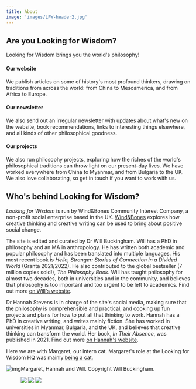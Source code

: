 ```yaml
---
title: About
image: 'images/LFW-header2.jpg'
---
```


## Are you Looking for Wisdom?

Looking for Wisdom brings you the world's philosophy! 

#### Our website

We publish articles on some of history's most profound thinkers, drawing on traditions from across the world: from China to Mesoamerica, and from Africa to Europe.

#### Our newsletter

We also send out an irregular newsletter with updates about what's new on the website, book recommendations, links to interesting things elsewhere, and all kinds of other philosophical goodness.

#### Our projects

We also run philosophy projects, exploring how the riches of the world's philosophical traditions can throw light on our present-day lives. We have worked everywhere from China to Myanmar, and from Bulgaria to the UK. We also love collaborating, so get in touch if you want to work with us.

<div class="wrapper">
	<div class="divider div-transparent div-dot"></div>
</div>

## Who's behind Looking for Wisdom?

_Looking for Wisdom_ is run by Wind&Bones Community Interest Company, a non-profit social enterprise based in the UK. [Wind&Bones](https://www.windandbones.com) explores how creative thinking and creative writing can be used to bring about positive social change.

The site is edited and curated by Dr Will Buckingham. Will has a PhD in philosophy and an MA in anthropology. He has written both academic and popular philosophy and has been translated into multiple languages. His most recent book is _Hello, Stranger: Stories of Connection in a Divided World_  (Granta 2021/2022). He also contributed to the global bestseller (7 million copies sold!), _The Philosophy Book_. Will has taught philosophy for almost two decades, both in universities and in the community, and believes that philosophy is too important and too urgent to be left to academics. Find out more [on Will's website](https://www.willbuckingham.com).

Dr Hannah Stevens is in charge of the site's social media, making sure that the philosophy is comprehensible and practical, and cooking up fun projects and plans for how to put all that thinking to work. Hannah has a PhD in creative writing, and writes mainly fiction. She has worked in universities in Myanmar, Bulgaria, and the UK, and believes that creative thinking can transform the world. Her book, _In Their Absence_, was published in 2021. Find out more [on Hannah's website](https://www.hannahstevenswriter.com).

Here we are with Margaret, our intern cat. Margaret's role at the Looking for Wisdom HQ was mainly [being a cat.](/virtuous-cats/) 

![img](/images/mags.jpeg)Margaret, Hannah and Will. Copyright Will Buckingham. 

<figure src="__GHOST_URL__/content/images/2022/05/mags.jpeg" caption="Will, Hannah and Margaret the Intern Cat" >



<div class="gallery-box">
  <div class="gallery">
    <img src="/images/windandbonesworkshop.jpg" loading="lazy">
    <img src="/images/cafe3.jpg" loading="lazy">
    <img src="/images/hannah.jpg" loading="lazy">
  </div>
</div>
